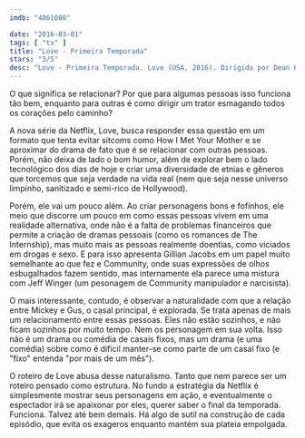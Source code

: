 ```yaml
---
imdb: "4061080"

date: "2016-03-01"
tags: [ "tv" ]
title: "Love - Primeira Temporada"
stars: "3/5"
desc: "Love - Primeira Temporada. Love (USA, 2016). Dirigido por Dean Holland, John Slattery. Escrito por Judd Apatow, Lesley Arfin, Paul Rust, Brent Forrester. Com Gillian Jacobs, Paul Rust, Claudia O'Doherty, Jordan Rock, Tracie Thoms, Mike Mitchell."
---
```

O que significa se relacionar? Por que para algumas pessoas isso funciona tão bem, enquanto para outras é como dirigir um trator esmagando todos os corações pelo caminho?

A nova série da Netflix, Love, busca responder essa questão em um formato que tenta evitar sitcoms como How I Met Your Mother e se aproximar do drama de fato que é se relacionar com outras pessoas. Porém, não deixa de lado o bom humor, além de explorar bem o lado tecnológico dos dias de hoje e criar uma diversidade de etnias e gêneros que torcemos que seja verdade na vida real (nem que seja nesse universo limpinho, sanitizado e semi-rico de Hollywood).

Porém, ele vai um pouco além. Ao criar personagens bons e fofinhos, ele meio que discorre um pouco em como essas pessoas vivem em uma realidade alternativa, onde não é a falta de problemas financeiros que permite a criação de dramas pessoais (como os romances de The Internship), mas muito mais as pessoas realmente doentias, como viciados em drogas e sexo. E para isso apresenta Gillian Jacobs em um papel muito semelhante ao que fez e Community, onde suas expressões de olhos esbugalhados fazem sentido, mas internamente ela parece uma mistura com Jeff Winger (um pesonagem de Community manipulador e narcisista).

O mais interessante, contudo, é observar a naturalidade com que a relação entre Mickey e Gus, o casal principal, é explorada. Se trata apenas de mais um relacionamento entre essas pessoas. Eles não estão sozinhos, e não ficam sozinhos por muito tempo. Nem os personagem em sua volta. Isso não é um drama ou comédia de casais fixos, mas um drama (e uma comédia) sobre como é difícil manter-se como parte de um casal fixo (e "fixo" entenda "por mais de um mês").

O roteiro de Love abusa desse naturalismo. Tanto que nem parece ser um roteiro pensado como estrutura. No fundo a estratégia da Netflix é simplesmente mostrar seus personagens em ação, e eventualmente o espectador irá se apaixonar por eles, querer saber o final da temporada. Funciona. Talvez até bem demais. Há algo de sutil na construção de cada episódio, que evita os exageros enquanto mantém sua plateia empolgada.
